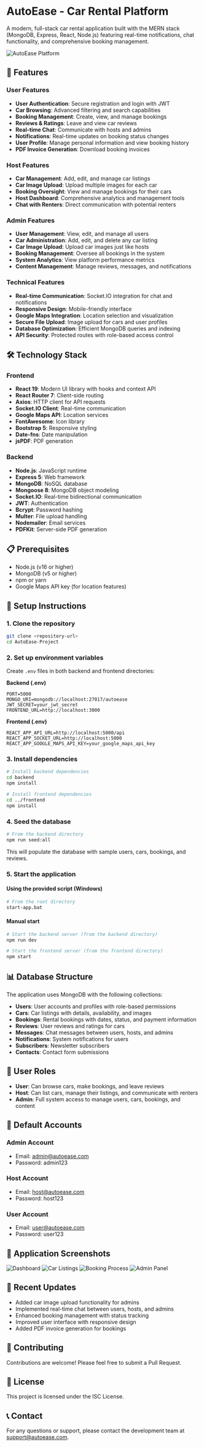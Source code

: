 # AutoEase - Car Rental Platform

A modern, full-stack car rental application built with the MERN stack (MongoDB, Express, React, Node.js) featuring real-time notifications, chat functionality, and comprehensive booking management.

![AutoEase Platform](https://via.placeholder.com/800x400?text=AutoEase+Car+Rental+Platform)

## 🚗 Features

### User Features
- **User Authentication**: Secure registration and login with JWT
- **Car Browsing**: Advanced filtering and search capabilities
- **Booking Management**: Create, view, and manage bookings
- **Reviews & Ratings**: Leave and view car reviews
- **Real-time Chat**: Communicate with hosts and admins
- **Notifications**: Real-time updates on booking status changes
- **User Profile**: Manage personal information and view booking history
- **PDF Invoice Generation**: Download booking invoices

### Host Features
- **Car Management**: Add, edit, and manage car listings
- **Car Image Upload**: Upload multiple images for each car
- **Booking Oversight**: View and manage bookings for their cars
- **Host Dashboard**: Comprehensive analytics and management tools
- **Chat with Renters**: Direct communication with potential renters

### Admin Features
- **User Management**: View, edit, and manage all users
- **Car Administration**: Add, edit, and delete any car listing
- **Car Image Upload**: Upload car images just like hosts
- **Booking Management**: Oversee all bookings in the system
- **System Analytics**: View platform performance metrics
- **Content Management**: Manage reviews, messages, and notifications

### Technical Features
- **Real-time Communication**: Socket.IO integration for chat and notifications
- **Responsive Design**: Mobile-friendly interface
- **Google Maps Integration**: Location selection and visualization
- **Secure File Upload**: Image upload for cars and user profiles
- **Database Optimization**: Efficient MongoDB queries and indexing
- **API Security**: Protected routes with role-based access control

## 🛠️ Technology Stack

### Frontend
- **React 19**: Modern UI library with hooks and context API
- **React Router 7**: Client-side routing
- **Axios**: HTTP client for API requests
- **Socket.IO Client**: Real-time communication
- **Google Maps API**: Location services
- **FontAwesome**: Icon library
- **Bootstrap 5**: Responsive styling
- **Date-fns**: Date manipulation
- **jsPDF**: PDF generation

### Backend
- **Node.js**: JavaScript runtime
- **Express 5**: Web framework
- **MongoDB**: NoSQL database
- **Mongoose 8**: MongoDB object modeling
- **Socket.IO**: Real-time bidirectional communication
- **JWT**: Authentication
- **Bcrypt**: Password hashing
- **Multer**: File upload handling
- **Nodemailer**: Email services
- **PDFKit**: Server-side PDF generation

## 📋 Prerequisites

- Node.js (v16 or higher)
- MongoDB (v5 or higher)
- npm or yarn
- Google Maps API key (for location features)

## 🚀 Setup Instructions

### 1. Clone the repository

```bash
git clone <repository-url>
cd AutoEase-Project
```

### 2. Set up environment variables

Create `.env` files in both backend and frontend directories:

**Backend (.env)**
```
PORT=5000
MONGO_URI=mongodb://localhost:27017/autoease
JWT_SECRET=your_jwt_secret
FRONTEND_URL=http://localhost:3000
```

**Frontend (.env)**
```
REACT_APP_API_URL=http://localhost:5000/api
REACT_APP_SOCKET_URL=http://localhost:5000
REACT_APP_GOOGLE_MAPS_API_KEY=your_google_maps_api_key
```

### 3. Install dependencies

```bash
# Install backend dependencies
cd backend
npm install

# Install frontend dependencies
cd ../frontend
npm install
```

### 4. Seed the database

```bash
# From the backend directory
npm run seed:all
```

This will populate the database with sample users, cars, bookings, and reviews.

### 5. Start the application

#### Using the provided script (Windows)

```bash
# From the root directory
start-app.bat
```

#### Manual start

```bash
# Start the backend server (from the backend directory)
npm run dev

# Start the frontend server (from the frontend directory)
npm start
```

## 📊 Database Structure

The application uses MongoDB with the following collections:

- **Users**: User accounts and profiles with role-based permissions
- **Cars**: Car listings with details, availability, and images
- **Bookings**: Rental bookings with dates, status, and payment information
- **Reviews**: User reviews and ratings for cars
- **Messages**: Chat messages between users, hosts, and admins
- **Notifications**: System notifications for users
- **Subscribers**: Newsletter subscribers
- **Contacts**: Contact form submissions

## 🔐 User Roles

- **User**: Can browse cars, make bookings, and leave reviews
- **Host**: Can list cars, manage their listings, and communicate with renters
- **Admin**: Full system access to manage users, cars, bookings, and content

## 👤 Default Accounts

### Admin Account
- Email: admin@autoease.com
- Password: admin123

### Host Account
- Email: host@autoease.com
- Password: host123

### User Account
- Email: user@autoease.com
- Password: user123

## 📱 Application Screenshots

![Dashboard](https://via.placeholder.com/400x200?text=Dashboard)
![Car Listings](https://via.placeholder.com/400x200?text=Car+Listings)
![Booking Process](https://via.placeholder.com/400x200?text=Booking+Process)
![Admin Panel](https://via.placeholder.com/400x200?text=Admin+Panel)

## 🔄 Recent Updates

- Added car image upload functionality for admins
- Implemented real-time chat between users, hosts, and admins
- Enhanced booking management with status tracking
- Improved user interface with responsive design
- Added PDF invoice generation for bookings

## 🤝 Contributing

Contributions are welcome! Please feel free to submit a Pull Request.

## 📄 License

This project is licensed under the ISC License.

## 📞 Contact

For any questions or support, please contact the development team at support@autoease.com.
